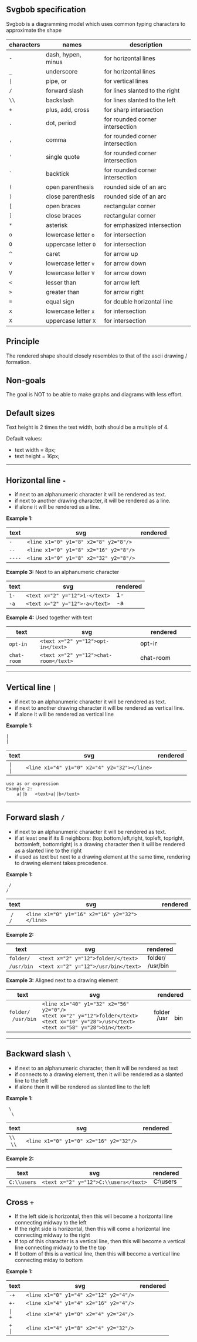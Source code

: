 ## Svgbob specification 


Svgbob is a diagramming model which uses common typing characters to approximate the shape

|characters| names                | description              
|----------|----------------------|------------
|   `-`    | dash, hypen, minus   | for horizontal lines
|   `_`    | underscore           | for horizontal lines
|   `\|`     | pipe, or             | for vertical lines
|   `/`    | forward slash        | for lines slanted to the right
|   `\\`   | backslash            | for lines slanted to the left
|   `+`    | plus, add, cross     | for sharp intersection
|   `.`    | dot, period          | for rounded corner intersection
|   `,`    | comma                | for rounded corner intersection
|   `'`    | single quote         | for rounded corner intersection
|  `` ` `` | backtick             | for rounded corner intersection
|   `(`    | open parenthesis     | rounded side of an arc
|   `)`    | close parenthesis    | rounded side of an arc
|   `[`    | open braces          | rectangular corner
|   `]`    | close braces         | rectangular corner
|   `*`    | asterisk             | for emphasized intersection
|   `o`    | lowercase letter `o` | for intersection
|   `O`    | uppercase letter `O` | for intersection
|   `^`    | caret                | for arrow up
|   `v`    | lowercase letter `v` | for arrow down
|   `V`    | lowercase letter `V` | for arrow down
|   `<`    | lesser than          | for arrow left
|   `>`    | greater than         | for arrow right
|   `=`    | equal sign           | for double horizontal line
|   `x`    | lowercase letter `x` | for intersection
|   `X`    | uppercase letter `X` | for intersection

## Principle
The rendered shape should closely resembles to that of the ascii
drawing / formation.

## Non-goals
The goal is NOT to be able to make graphs and diagrams with less effort.

## Default sizes
Text height is 2 times the text width, both should be a multiple of 4.

Default values:
- text width = 8px;
- text height = 16px;

-------------------
## Horizontal line `-`
- if next to an alphanumeric character it will be rendered as text.
- if next to another drawing character, it will be rendered as a line.
- if alone it will be rendered as a line.

 **Example 1:**

|text  | svg                                   |rendered      
|------|---------------------------------------|--------------
|`-`   |`<line x1="0" y1="8" x2="8" y2="8"/>`  |<svg width="16" height="16"><line x1="0" y1="8" x2="8" y2="8"/></svg>
|`--`  |`<line x1="0" y1="8" x2="16" y2="8"/>` |<svg width="16" height="16"><line x1="0" y1="8" x2="16" y2="8"/></svg>
|`----`|`<line x1="0" y1="8" x2="32" y2="8"/>` |<svg width="32" height="16"><line x1="0" y1="8" x2="32" y2="8"/></svg>

**Example 3:** Next to an alphanumeric character

|text  |svg                           |rendered
|------|------------------------------|-------
|`1-`  |`<text x="2" y="12">1-</text>`|<svg width="32" height="16"><text x="2" y="12">1-</text></svg>
|`-a`  |`<text x="2" y="12">-a</text>`|<svg width="32" height="16"><text x="2" y="12">-a</text></svg>
    
**Example 4:** Used together with text

|text       |svg                                  |rendered
|-----------|-------------------------------------|----------
|`opt-in`   |`<text x="2" y="12">opt-in</text>`   |<svg width="48" height="16"><text x="2" y="12">opt-in</text></svg>
|`chat-room`|`<text x="2" y="12">chat-room</text>`|<svg width="144" height="16"><text x="2" y="12">chat-room</text></svg>

---------------------
## Vertical line  `|`
- if next to an alphanumeric character it will be rendered as text.
- if next to another drawing character it will be rendered as vertical line.
- if alone it will be rendered as vertical line

**Example 1:**

```
|
|
```
|text              | svg                         | rendered     
|------------------|-----------------------------|----------------
|`\|`<br>`\|`  |`<line x1="4" y1="0" x2="4" y2="32"></line>` |<svg width="8" height="32"><line x1="4" y1="0" x2="4" y2="32"></line></svg> |

    use as or expression
    Example 2: 
        a||b   <text>a||b</text>

------------------
## Forward slash  `/`
- if next to an alphanumeric character it will be rendered as text.
- if at least one if its 8 neighbors: (top,bottom,left,right, topleft, topright, bottomleft, bottomright)
  is a drawing character then it will be rendered as a slanted line to the right
- if used as text but next to a drawing element at the same time, rendering to drawing
  element takes precedence.
    
**Example 1:**
```
 /
/
```

|text    | svg    | rendered
|--------|--------|---------------
|&nbsp;`/`<br>`/`|`<line x1="0" y1="16" x2="16" y2="32"></line>`|<svg width="16" height="32"><line x1="0" y1="32" x2="16" y2="0"></line></svg>
   

**Example 2:**

|text | svg | rendered
|-----|-----|-----------
|`folder/`    |`<text x="2" y="12">folder/</text>`|<svg width="56" height="16"><text x="2" y="12">folder/</text></svg>
|`/usr/bin`   |`<text x="2" y="12">/usr/bin</text>`|<svg width="72" height="16"><text x="2" y="12">/usr/bin</text></svg>

**Example 3:** Aligned next to a drawing element

|text | svg | rendered
|-----|-----|-----------
|`folder/`<br>&nbsp;&nbsp;`/usr/bin`|`<line x1="40" y1="32" x2="56" y2="0"/>`<br>`<text x="2" y="12">folder</text>`<br>`<text x="10" y="28">/usr</text>`<br>`<text x="58" y="28">bin</text>`|<svg width="100" height="32"><line x1="40" y1="32" x2="56" y2="0"/><text x="2" y="12">folder</text><text x="10" y="28">/usr</text><text x="58" y="28">bin</text></svg>

--------------------
## Backward slash `\`
- if next to an alphanumeric character, then it will be rendered as text
- if connects to a drawing element, then it will be rendered as a slanted line to the left
- if alone then it will be rendered as slanted line to the left

**Example 1:**
```
 \
  \
```

|text    | svg     | rendered
|--------|---------|---------------
|`\\`<br>&nbsp;`\\`|`<line x1="0" y1="0" x2="16" y2="32"/>`|<svg width="16" height="32"><line x1="0" y1="0" x2="16" y2="32"/></svg>

**Example 2:**

|text     | svg | rendered
|---------|-----|-----------
|`C:\\users`|`<text x="2" y="12">C:\\users</text>`|<svg width="72" height="16"><text x="2" y="12">C:\\users</text></svg>

## Cross  `+`
- If the left side is horizontal, then this will become a horizontal line connecting midway to the left
- If the right side is horizontal, then this will come a horizontal line connecting midway to the right
- If top of this character is a vertical line, then this will become a vertical line connecting midway to the the top
- If bottom of this is a vertical line, then this will become a vertical line connecting miday to bottom

**Example 1:**

|text | svg | rendered
|-----|-----|----------
|`-+` |`<line x1="0" y1="4" x2="12" y2="4"/>`|<svg width="32" height="8"><line x1="0" y1="4" x2="12" y2="4"/></svg>
|`+-` |`<line x1="4" y1="4" x2="16" y2="4"/>`|<svg width="32" height="8"><line x1="4" y1="4" x2="16" y2="4"/></svg>
|`\|`<br>`+`   |`<line x1="4" y1="0" x2="4" y2="24"/>`|<svg width="8" height="32"><line x1="4" y1="0" x2="4" y2="24"/></svg>
|`+`<br>`\|`   |`<line x1="4" y1="8" x2="4" y2="32"/>`|<svg width="8" height="32"><line x1="4" y1="8" x2="4" y2="32"/></svg>

